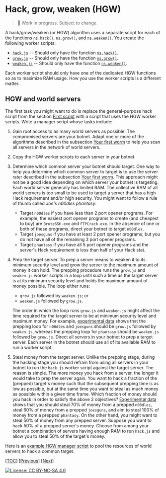 # Hack, grow, weaken (HGW)

> 📝 Work in progress. Subject to change.

A hack/grow/weaken (or HGW) algorithm uses a separate script for each of the
functions
[`ns.hack()`](https://github.com/bitburner-official/bitburner-src/blob/dev/markdown/bitburner.ns.hack.md),
[`ns.grow()`](https://github.com/bitburner-official/bitburner-src/blob/dev/markdown/bitburner.ns.grow.md),
and
[`ns.weaken()`](https://github.com/bitburner-official/bitburner-src/blob/dev/markdown/bitburner.ns.weaken.md).
You create the following worker scripts:

<!-- prettier-ignore -->
- [`hack.js`](script/hgw/hack.js) -- Should only have the function
  [`ns.hack()`](https://github.com/bitburner-official/bitburner-src/blob/dev/markdown/bitburner.ns.hack.md).
- [`grow.js`](script/hgw/grow.js) -- Should only have the function
  [`ns.grow()`](https://github.com/bitburner-official/bitburner-src/blob/dev/markdown/bitburner.ns.grow.md).
- [`weaken.js`](script/hgw/weaken.js) -- Should only have the function
  [`ns.weaken()`](https://github.com/bitburner-official/bitburner-src/blob/dev/markdown/bitburner.ns.weaken.md).

Each worker script should only have one of the dedicated HGW functions so as to
maximize RAM usage. How you use the worker scripts is a different matter.

## HGW and world servers

The first task you might want to do is replace the general-purpose hack script
from the section [First script](script.md) with a script that uses the HGW
worker scripts. Write a manager script whose tasks include:

1. Gain root access to as many world servers as possible. The compromised
   servers are your botnet. Adapt one or more of the algorithms described in the
   subsection [Your first worm](reboot.md#your-first-worm) to help you scan all
   servers in the network of world servers.
1. Copy the HGW worker scripts to each server in your botnet.
1. Determine which common server your botnet should target. One way to help you
   determine which common server to target is to use the server rater described
   in the subsection [Your first worm](reboot.md#your-first-worm). This approach
   might not be a good idea depending on which server your botnet is targeting.
   Each world server generally has limited RAM. The collective RAM of all world
   servers is too small to be used to target a server that has a high Hack
   requirement and/or high security. You might want to follow a rule of thumb
   called _Joe's n00dles phantasy_:
    - Target `n00dles` if you have less than 2 port opener programs. For
      example, the easiest port opener programs to create (and cheapest to buy)
      are `BruteSSH.exe` and `FTPCrack.exe`. In the absence of one or both of
      these programs, direct your botnet to target `n00dles`.
    - Target `joesguns` if you have at least 2 port opener programs, but you do
      not have all of the remaining 3 port opener programs.
    - Target `phantasy` if you have all 5 port opener programs and the server's
      Hack requirement is less than half of your Hack stat.
1. Prep the target server. To prep a server means to weaken it to its minimum
   security level and grow the server to the maximum amount of money it can
   hold. The prepping procedure runs the `grow.js` and `weaken.js` worker
   scripts in a loop until such a time as the target server is at its minimum
   security level and holds the maximum amount of money possible. The loop
   either runs:

    - `grow.js` followed by `weaken.js`; or
    - `weaken.js` followed by `grow.js`.

    The order in which the loop runs `grow.js` and `weaken.js` might affect the
    time required for the target server to be at minimum security level and
    maximum money. For example, [experimental data](../../data/hgw/README.md)
    shows that the prepping loop for `n00dles` and `joesguns` should be
    `grow.js` followed by `weaken.js`, whereas the prepping loop for `phantasy`
    should be `weaken.js` followed by `grow.js`. Direct all servers in your
    botnet to prep a target server. Each server in the botnet should use all of
    its available RAM to run a worker script.

1. Steal money from the target server. Unlike the prepping stage, during the
   hacking stage you should refrain from using all servers in your botnet to run
   the `hack.js` worker script against the target server. The reason is simple.
   The more money you hack from a server, the longer it would take to prep the
   server again. You want to hack a fraction of the (prepped) target's money
   such that the subsequent prepping time is as low as possible, but at the same
   time you want to steal as much money as possible within a given time frame.
   Which fraction of money should you hack in order to satisfy the above 2
   objectives? [Experimental data](../../data/hgw/README.md) shows that you
   should steal 70% of money from a prepped `n00dles`, steal 60% of money from a
   prepped `joesguns`, and aim to steal 100% of money from a prepped `phantasy`.
   On the other hand, you might want to steal 50% of money from any prepped
   server. Suppose you want to hack 50% of a prepped server's money. Choose from
   among your botnet a combination of servers having enough RAM to run `hack.js`
   and allow you to steal 50% of the target's money.

Here is an [example HGW manager script](script/hgw/hgw.js) to pool the resources
of world servers to hack a common target.

[[TOC](README.md "Table of Contents")]
[[Previous](reboot.md "After the first reboot")]
[[Next](faction.md "Faction progression")]

[![License: CC BY-NC-SA 4.0](https://img.shields.io/badge/License-CC%20BY--NC--SA%204.0-blue.svg)](http://creativecommons.org/licenses/by-nc-sa/4.0/)

